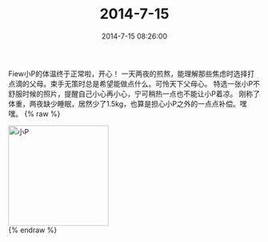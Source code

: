 ﻿---
title: "2014-7-15"
date: 2014-7-15 08:26:00
tags:
categories: 妈妈
---
Fiew小P的体温终于正常啦，开心！
一天两夜的煎熬，能理解那些焦虑时选择打点滴的父母。束手无策时总是希望能做点什么。可怜天下父母心。
特选一张小P不舒服时候的照片，提醒自己小心再小心，宁可稍热一点也不能让小P着凉。
刚称了体重，两夜缺少睡眠，居然少了1.5kg，也算是担心小P之外的一点点补偿。嘿嘿。
{% raw %}
<div style="width:500 px">
<div style="float:left; width:100 px"><img src="/images/微信图片_20171010154836.jpg" width="200" alt="小P"></div>
<div style="clear:both"></div>
</div>
{% endraw %}